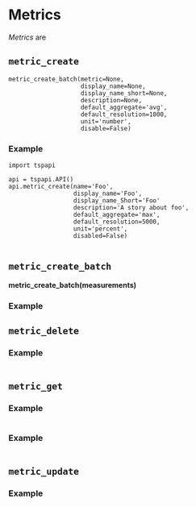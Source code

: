 Metrics
=======

_Metrics_ are


## `metric_create`

```
metric_create_batch(metric=None,
                    display_name=None,
                    display_name_short=None,
                    description=None,
                    default_aggregate='avg',
                    default_resolution=1000,
                    unit='number',
                    disable=False)
```


### Example

```
import tspapi

api = tspapi.API()
api.metric_create(name='Foo',
                  display_name='Foo',
                  display_name_Short='Foo'
                  description='A story about foo',
                  default_aggregate='max',
                  default_resolution=5000,
                  unit='percent',
                  disabled=False)
                        
```

## `metric_create_batch`

**metric_create_batch(measurements)**

### Example


## `metric_delete`


### Example

```
```

## `metric_get`

### Example

```
```

### Example

```
```

## `metric_update`


### Example

```
```
